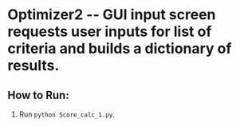 # Optimizer2 -- GUI input screen requests user inputs for list of criteria and builds a dictionary of results.

## How to Run:

1. Run `python Score_calc_1.py`.
